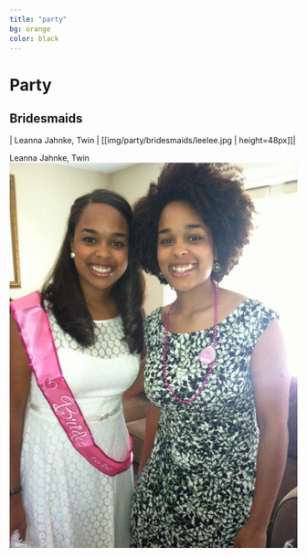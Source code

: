 ```yaml
---
title: "party"
bg: orange
color: black
---
```


# Party

## Bridesmaids

| Leanna Jahnke, Twin | [[img/party/bridesmaids/leelee.jpg | height=48px]]|


<p>Leanna Jahnke, Twin<img src="img/party/bridesmaids/leelee.jpg" alt="Leanna" align="right"></p>
